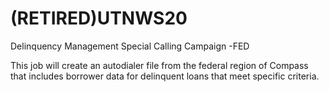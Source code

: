 # (RETIRED)UTNWS20
Delinquency Management Special Calling Campaign -FED

This job will create an autodialer file from the federal region of Compass that includes borrower data for delinquent loans that meet specific criteria.
